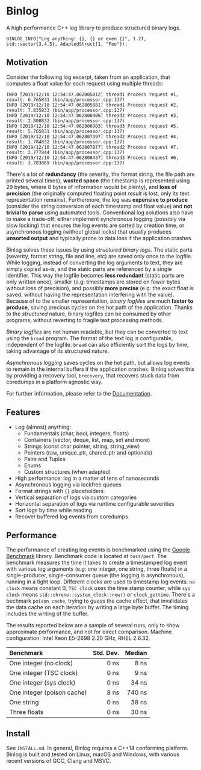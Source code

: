 # Binlog

A high performance C++ log library to produce structured binary logs.

    BINLOG_INFO("Log anything! {}, {} or even {}", 1.2f, std::vector{3,4,5}, AdaptedStruct{1, "Foo"});

## Motivation

Consider the following log excerpt, taken from an application, that
computes a float value for each request using multiple threads:

    INFO [2019/12/10 12:54:47.062805012] thread1 Process request #1, result: 6.765831 (bin/app/processor.cpp:137)
    INFO [2019/12/10 12:54:47.062805881] thread1 Process request #2, result: 7.835833 (bin/app/processor.cpp:137)
    INFO [2019/12/10 12:54:47.062806406] thread2 Process request #3, result: 2.800832 (bin/app/processor.cpp:137)
    INFO [2019/12/10 12:54:47.062806903] thread3 Process request #5, result: 5.765831 (bin/app/processor.cpp:137)
    INFO [2019/12/10 12:54:47.062807397] thread2 Process request #4, result: 1.784832 (bin/app/processor.cpp:137)
    INFO [2019/12/10 12:54:47.062807877] thread2 Process request #7, result: 2.777844 (bin/app/processor.cpp:137)
    INFO [2019/12/10 12:54:47.062808437] thread3 Process request #6, result: 3.783869 (bin/app/processor.cpp:137)

There's a lot of **redundancy** (the severity, the format string, the file path are printed several times),
**wasted space** (the timestamp is represented using 29 bytes, where 8 bytes of information would be plenty),
and **loss of precision** (the originally computed floating point _result_ is lost, only its text representation
remains). Furthermore, the log was **expensive to produce** (consider the string conversion of each timestamp
and float value) and **not trivial to parse** using automated tools. Conventional log solutions also have to
make a trade-off: either implement synchronous logging (possibly via slow locking) that ensures the
log events are sorted by creation time, or asynchronous logging (without global locks) that usually
produces **unsorted output** and typically prone to data loss if the application crashes.

Binlog solves these issues by using _structured binary logs_.
The static parts (severity, format string, file and line, etc) are saved only once to the logfile.
While logging, instead of converting the log arguments to text, they are simply copied as-is,
and the static parts are referenced by a single identifier.
This way the logfile becomes **less redundant** (static parts are only written once),
smaller (e.g: timestamps are stored on fewer bytes without loss of precision),
and possibly **more precise** (e.g: the exact float is saved, without having the representation
interfering with the value).
Because of to the smaller representation, _binary logfiles_ are much **faster to produce**,
saving precious cycles on the hot path of the application.
Thanks to the _structured_ nature, binary logfiles can be consumed by other programs,
without reverting to fragile text processing methods.

_Binary logfiles_ are not human readable, but they can be converted to text using the `bread` program.
The format of the text log is configurable, independent of the logfile.
`bread` can also efficiently sort the logs by time, taking advantage of its structured nature.

_Asynchronous logging_ saves cycles on the hot path, but allows log events to remain in the
internal buffers if the application crashes. Binlog solves this by providing a recovery tool,
`brecovery`, that recovers stuck data from coredumps in a platform agnostic way.

For further information, please refer to the [Documentation][].

## Features

 - Log (almost) anything:
   - Fundamentals (char, bool, integers, floats)
   - Containers (vector, deque, list, map, set and more)
   - Strings (const char pointer, string, string_view)
   - Pointers (raw, unique_ptr, shared_ptr and optionals)
   - Pairs and Tuples
   - Enums
   - Custom structures (when adapted)
 - High performance: log in a matter of tens of nanoseconds
 - Asynchronous logging via lockfree queues
 - Format strings with `{}` placeholders
 - Vertical separation of logs via custom categories
 - Horizontal separation of logs via runtime configurable severities
 - Sort logs by time while reading
 - Recover buffered log events from coredumps

## Performance

The performance of creating log events is benchmarked using the [Google Benchmark][] library.
Benchmark code is located at `test/perf`.
The benchmark measures the time it takes to create a timestamped log event with various
log arguments (e.g: one integer, one string, three floats) in a single-producer,
single-consumer queue (the logging is asynchronous), running in a tight loop.
Different clocks are used to timestamp log events. `no clock` means constant 0,
`TSC clock` uses the time stamp counter, while `sys clock` means
`std::chrono::system_clock::now()` or `clock_gettime`.
There's a bechmark `poison cache`, trying to guess the cache effect, that invalidates
the data cache on each iteration by writing a large byte buffer.
The timing includes the writing of the buffer.

The results reported below are a sample of several runs,
only to show approximate performance, and not for direct comparison.
Machine configuration: Intel Xeon E5-2698 2.20 GHz, RHEL 2.6.32.

| Benchmark                   | Std. Dev. | Median     |
|:----------------------------|----------:|-----------:|
| One integer (no clock)      |      0 ns |       8 ns |
| One integer (TSC clock)     |      0 ns |       9 ns |
| One integer (sys clock)     |      0 ns |      34 ns |
| One integer (poison cache)  |      8 ns |     740 ns |
| One string                  |      0 ns |      38 ns |
| Three floats                |      0 ns |      30 ns |

## Install

See `INSTALL.md`.
In general, Binlog requires a C++14 conforming platform.
Binlog is built and tested on Linux, macOS and Windows,
with various recent versions of GCC, Clang and MSVC.

[Documentation]: http://binlog.org/UserGuide.html
[Google Benchmark]: https://github.com/google/benchmark
